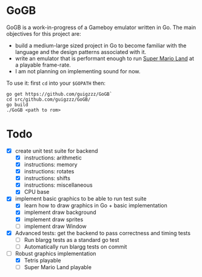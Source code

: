 # GoGB

GoGB is a work-in-progress of a Gameboy emulator written in Go. The main objectives for this project are:
- build a medium-large sized project in Go to become familiar with the language and the design patterns associated with it.
- write an emulator that is performant enough to run [Super Mario Land](https://en.wikipedia.org/wiki/Super_Mario_Land) at a playable frame-rate.
- I am not planning on implementing sound for now.

To use it: first `cd` into your `$GOPATH` then:
```
go get https://github.com/guigzzz/GoGB`
cd src/github.com/guigzzz/GoGB/
go build
./GoGB <path to rom>
```

# Todo
- [x] create unit test suite for backend
    - [x] instructions: arithmetic
    - [x] instructions: memory
    - [x] instructions: rotates
    - [x] instructions: shifts
    - [x] instructions: miscellaneous
    - [x] CPU base
- [x] implement basic graphics to be able to run test suite
    - [x] learn how to draw graphics in Go + basic implementation
    - [x] implement draw background
    - [x] implement draw sprites
    - [ ] implement draw Window
- [x] Advanced tests: get the backend to pass correctness and timing tests
    - [ ] Run blargg tests as a standard go test
    - [ ] Automatically run blargg tests on commit
- [ ] Robust graphics implementation
    - [x] Tetris playable
    - [ ] Super Mario Land playable
